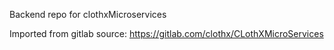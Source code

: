 Backend repo for clothxMicroservices

Imported from gitlab source: https://gitlab.com/clothx/CLothXMicroServices
